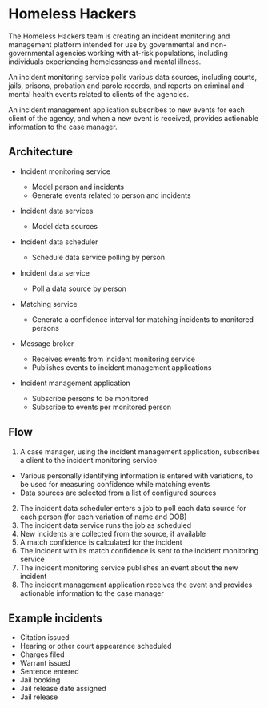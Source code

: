 # Homeless Hackers

The Homeless Hackers team is creating an incident monitoring and management platform intended for use by governmental and non-governmental agencies working with at-risk populations, including individuals experiencing homelessness and mental illness.

An incident monitoring service polls various data sources, including courts, jails, prisons, probation and parole records, and reports on criminal and mental health events related to clients of the agencies.

An incident management application subscribes to new events for each client of the agency, and when a new event is received, provides actionable information to the case manager.

## Architecture

* Incident monitoring service
  * Model person and incidents
  * Generate events related to person and incidents

* Incident data services
  * Model data sources

* Incident data scheduler
  * Schedule data service polling by person

* Incident data service
  * Poll a data source by person

* Matching service
  * Generate a confidence interval for matching incidents to monitored persons

* Message broker
  * Receives events from incident monitoring service
  * Publishes events to incident management applications

* Incident management application
  * Subscribe persons to be monitored
  * Subscribe to events per monitored person

## Flow

1. A case manager, using the incident management application, subscribes a client to the incident monitoring service
  * Various personally identifying information is entered with variations, to be used for measuring confidence while matching events
  * Data sources are selected from a list of configured sources
2. The incident data scheduler enters a job to poll each data source for each person (for each variation of name and DOB)
3. The incident data service runs the job as scheduled
4. New incidents are collected from the source, if available
5. A match confidence is calculated for the incident
6. The incident with its match confidence is sent to the incident monitoring service
7. The incident monitoring service publishes an event about the new incident
8. The incident management application receives the event and provides actionable information to the case manager

## Example incidents

* Citation issued
* Hearing or other court appearance scheduled
* Charges filed
* Warrant issued
* Sentence entered
* Jail booking
* Jail release date assigned
* Jail release
